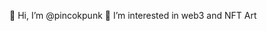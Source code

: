 👋 Hi, I’m @pincokpunk
👀 I’m interested in web3 and NFT Art

<!---
pincokpunk/pincokpunk is a ✨ special ✨ repository because its `README.md` (this file) appears on your GitHub profile.
You can click the Preview link to take a look at your changes.
--->
